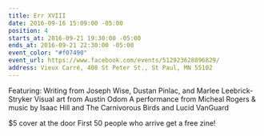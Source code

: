 ```yaml
---
title: Err XVIII
date: 2016-09-16 15:09:00 -05:00
position: 4
starts_at: 2016-09-21 19:30:00 -05:00
ends_at: 2016-09-21 22:30:00 -05:00
event_color: "#f07490"
event_url: https://www.facebook.com/events/512923628896829/
address: Vieux Carré, 408 St Peter St., St Paul, MN 55102
---
```


Featuring:
Writing from Joseph Wise, Dustan Pinlac, and Marlee Leebrick-Stryker
Visual art from Austin Odom
A performance from Micheal Rogers
& music by Isaac Hill and The Carnivorous Birds and Lucid VanGuard

$5 cover at the door
First 50 people who arrive get a free zine!